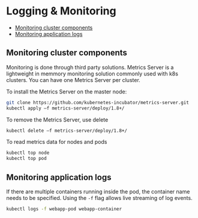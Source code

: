 # Logging & Monitoring

- [Monitoring cluster components](#monitoring-cluster-components)
- [Monitoring application logs](#monitoring-application-logs)

## Monitoring cluster components

Monitoring is done through third party solutions. Metrics Server is a lightweight in memmory monitoring solution commonly used with k8s clusters. You can have one Metrics Server per cluster.

To install the Metrics Server on the master node:

```bash
git clone https://github.com/kubernetes-incubator/metrics-server.git
kubectl apply –f metrics-server/deploy/1.8+/
```

To remove the Metrics Server, use delete

```bash
kubectl delete –f metrics-server/deploy/1.8+/
```

To read metrics data for nodes and pods

```bash
kubectl top node
kubectl top pod
```

## Monitoring application logs

If there are multiple containers running inside the pod, the container name needs to be specified. Using the `-f` flag allows live streaming of log events.

```bash
kubectl logs -f webapp-pod webapp-container
```
